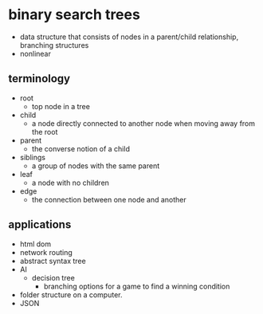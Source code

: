 # binary search trees

- data structure that consists of nodes in a parent/child relationship, branching structures
- nonlinear

## terminology

- root
  - top node in a tree
- child
  - a node directly connected to another node when moving away from the root
- parent
  - the converse notion of a child
- siblings
  - a group of nodes with the same parent
- leaf
  - a node with no children
- edge
  - the connection between one node and another

## applications

- html dom
- network routing
- abstract syntax tree
- AI
  - decision tree
    - branching options for a game to find a winning condition
- folder structure on a computer.
- JSON
